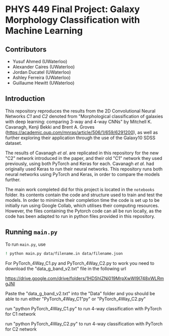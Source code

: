 # PHYS 449 Final Project: Galaxy Morphology Classification with Machine Learning

## Contributors
- Yusuf Ahmed (UWaterloo)
- Alexander Caires (UWaterloo)
- Jordan Ducatel (UWaterloo)
- Ashley Ferreira (UWaterloo)
- Guillaume Hewitt (UWaterloo)

## Introduction

This repository reproduces the results from the 2D Convolutional Neural Networks *C1* and *C2* denoted from "Morphological classification of galaxies with deep learning: comparing 3-way and 4-way CNNs" by Mitchell K. Cavanagh, Kenji Bekki and Brent A. Groves (https://academic.oup.com/mnras/article/506/1/659/6291200), as well as further exploring their application through the use of the Galaxy10 SDSS dataset.

The results of Cavanagh *et al*. are replicated in this repository for the new "C2" network introduced in the paper, and their old "C1" network they used previously, using both PyTorch and Keras for each. Cavanagh *et al*. had originally used Keras to run their neural networks. This repository runs both neural networks using PyTorch and Keras, in order to compare the models further.

The main work completed did for this project is located in the `notebooks` folder. Its contents contain the code and structure used to train and test the models. In order to minimize their completion time the code is set up to be initially run using Google Collab, which utilises their computing resources. However, the files containing the Pytorch code can all be run locally, as the code has been adapted to run in python files provided in this repository.

## Running `main.py`

To run `main.py`, use

```sh
! python main.py data/filename.in data/filename.json
```

For PyTorch_4Way_C1.py and PyTorch_4Way_C2.py to work you need to download the "data_g_band_v2.txt" file in the following url

https://drive.google.com/drive/folders/1HDShIZNj019MrpXwWl9I748xWLRmgJNl

Paste the "data_g_band_v2.txt" into the "Data" folder and you should be able to run either "PyTorch_4Way_C1"py" or "PyTorch_4Way_C2.py"

run "python PyTorch_4Way_C1.py" to run 4-way classification with PyTorch for C1 network

run "python PyTorch_4Way_C2.py" to run 4-way classification with PyTorch for C2 network

